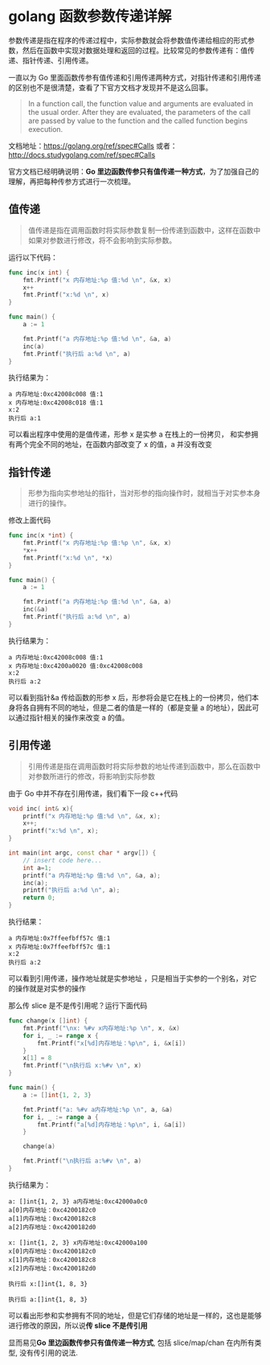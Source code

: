# golang 函数参数传递详解

参数传递是指在程序的传递过程中，实际参数就会将参数值传递给相应的形式参数，然后在函数中实现对数据处理和返回的过程。比较常见的参数传递有：值传递、指针传递、引用传递。

一直以为 Go 里面函数传参有值传递和引用传递两种方式，对指针传递和引用传递的区别也不是很清楚，查看了下官方文档才发现并不是这么回事。

> In a function call, the function value and arguments are evaluated in the usual order. After they are evaluated, the parameters of the call are passed by value to the function and the called function begins execution.

文档地址：https://golang.org/ref/spec#Calls
或者：http://docs.studygolang.com/ref/spec#Calls

官方文档已经明确说明：**Go 里边函数传参只有值传递一种方式**，为了加强自己的理解，再把每种传参方式进行一次梳理。

## 值传递

> 值传递是指在调用函数时将实际参数复制一份传递到函数中，这样在函数中如果对参数进行修改，将不会影响到实际参数。

运行以下代码：

```go
func inc(x int) {
	fmt.Printf("x 内存地址:%p 值:%d \n", &x, x)
	x++
	fmt.Printf("x:%d \n", x)
}

func main() {
	a := 1

	fmt.Printf("a 内存地址:%p 值:%d \n", &a, a)
	inc(a)
	fmt.Printf("执行后 a:%d \n", a)
}
```

执行结果为：

```
a 内存地址:0xc42008c008 值:1
x 内存地址:0xc42008c018 值:1
x:2
执行后 a:1
```

可以看出程序中使用的是值传递，形参 x 是实参 a 在栈上的一份拷贝， 和实参拥有两个完全不同的地址，在函数内部改变了 x 的值，a 并没有改变

## 指针传递

> 形参为指向实参地址的指针，当对形参的指向操作时，就相当于对实参本身进行的操作。

修改上面代码

```go
func inc(x *int) {
	fmt.Printf("x 内存地址:%p 值:%p \n", &x, x)
	*x++
	fmt.Printf("x:%d \n", *x)
}

func main() {
	a := 1

	fmt.Printf("a 内存地址:%p 值:%d \n", &a, a)
	inc(&a)
	fmt.Printf("执行后 a:%d \n", a)
}
```

执行结果为：

```
a 内存地址:0xc42008c008 值:1
x 内存地址:0xc4200a0020 值:0xc42008c008
x:2
执行后 a:2
```

可以看到指针&a 传给函数的形参 x 后，形参将会是它在栈上的一份拷贝，他们本身将各自拥有不同的地址，但是二者的值是一样的（都是变量 a 的地址），因此可以通过指针相关的操作来改变 a 的值。

## 引用传递

> 引用传递是指在调用函数时将实际参数的地址传递到函数中，那么在函数中对参数所进行的修改，将影响到实际参数

由于 Go 中并不存在引用传递，我们看下一段 c++代码

```c++
void inc( int& x){
    printf("x 内存地址:%p 值:%d \n", &x, x);
    x++;
    printf("x:%d \n", x);
}

int main(int argc, const char * argv[]) {
    // insert code here...
    int a=1;
    printf("a 内存地址:%p 值:%d \n", &a, a);
    inc(a);
    printf("执行后 a:%d \n", a);
    return 0;
}
```

执行结果：

```
a 内存地址:0x7ffeefbff57c 值:1
x 内存地址:0x7ffeefbff57c 值:1
x:2
执行后 a:2
```

可以看到引用传递，操作地址就是实参地址 ，只是相当于实参的一个别名，对它的操作就是对实参的操作

那么传 slice 是不是传引用呢？运行下面代码

```go
func change(x []int) {
	fmt.Printf("\nx: %#v x内存地址:%p \n", x, &x)
	for i, _ := range x {
		fmt.Printf("x[%d]内存地址：%p\n", i, &x[i])
	}
	x[1] = 8
	fmt.Printf("\n执行后 x:%#v \n", x)
}

func main() {
	a := []int{1, 2, 3}

	fmt.Printf("a: %#v a内存地址:%p \n", a, &a)
	for i, _ := range a {
		fmt.Printf("a[%d]内存地址：%p\n", i, &a[i])
	}

	change(a)

	fmt.Printf("\n执行后 a:%#v \n", a)
}
```

执行结果为：

```
a: []int{1, 2, 3} a内存地址:0xc42000a0c0
a[0]内存地址：0xc4200182c0
a[1]内存地址：0xc4200182c8
a[2]内存地址：0xc4200182d0

x: []int{1, 2, 3} x内存地址:0xc42000a100
x[0]内存地址：0xc4200182c0
x[1]内存地址：0xc4200182c8
x[2]内存地址：0xc4200182d0

执行后 x:[]int{1, 8, 3}

执行后 a:[]int{1, 8, 3}
```

可以看出形参和实参拥有不同的地址，但是它们存储的地址是一样的，这也是能够进行修改的原因，所以说**传 slice 不是传引用**

显而易见**Go 里边函数传参只有值传递一种方式**, 包括 slice/map/chan 在内所有类型, 没有传引用的说法.
